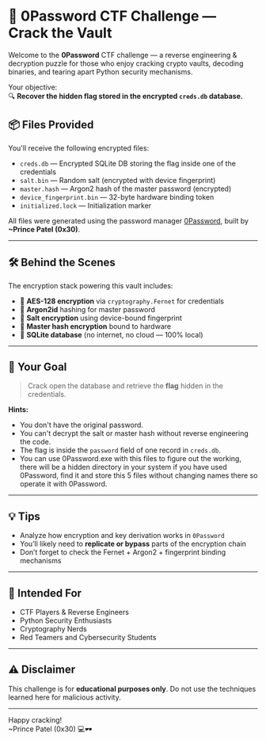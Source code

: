 # 🧠 0Password CTF Challenge — Crack the Vault

Welcome to the **0Password** CTF challenge — a reverse engineering & decryption puzzle for those who enjoy cracking crypto vaults, decoding binaries, and tearing apart Python security mechanisms.

Your objective:  
🔍 **Recover the hidden flag stored in the encrypted `creds.db` database.**

## 📦 Files Provided

You'll receive the following encrypted files:
- `creds.db` — Encrypted SQLite DB storing the flag inside one of the credentials
- `salt.bin` — Random salt (encrypted with device fingerprint)
- `master.hash` — Argon2 hash of the master password (encrypted)
- `device_fingerprint.bin` — 32-byte hardware binding token
- `initialized.lock` — Initialization marker

All files were generated using the password manager [0Password](https://github.com/Z3R0-0x30/0Password-CE), built by **~Prince Patel (0x30)**.

---

## 🛠️ Behind the Scenes

The encryption stack powering this vault includes:

- 🔐 **AES-128 encryption** via `cryptography.Fernet` for credentials  
- 🔐 **Argon2id** hashing for master password  
- 🔐 **Salt encryption** using device-bound fingerprint  
- 🔐 **Master hash encryption** bound to hardware  
- 💾 **SQLite database** (no internet, no cloud — 100% local)

---

## 🎯 Your Goal

> Crack open the database and retrieve the **flag** hidden in the credentials.

**Hints:**
- You don't have the original password.
- You can't decrypt the salt or master hash without reverse engineering the code.
- The flag is inside the `password` field of one record in `creds.db`.
- You can use 0Password.exe with this files to figure out the working, there will be a hidden directory in your system if you have used 0Password, find it and store this 5 files without changing names there so operate it with 0Password.

---

## 💡 Tips

- Analyze how encryption and key derivation works in `0Password`
- You’ll likely need to **replicate or bypass** parts of the encryption chain
- Don’t forget to check the Fernet + Argon2 + fingerprint binding mechanisms

---

## 🧠 Intended For

- CTF Players & Reverse Engineers
- Python Security Enthusiasts
- Cryptography Nerds
- Red Teamers and Cybersecurity Students

---

## ⚠️ Disclaimer

This challenge is for **educational purposes only**. Do not use the techniques learned here for malicious activity.

---

Happy cracking!  
~Prince Patel (0x30) 💻🕶️
